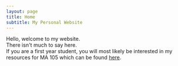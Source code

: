 ```yaml
---
layout: page
title: Home
subtitle: My Personal Website
---
```

Hello, welcome to my website.  
There isn't much to say here.  
If you are a first year student, you will most likely be interested in my resources for MA 105 which can be found [here](https://aryamanmaithani.github.io/tuts/ma-105/).  